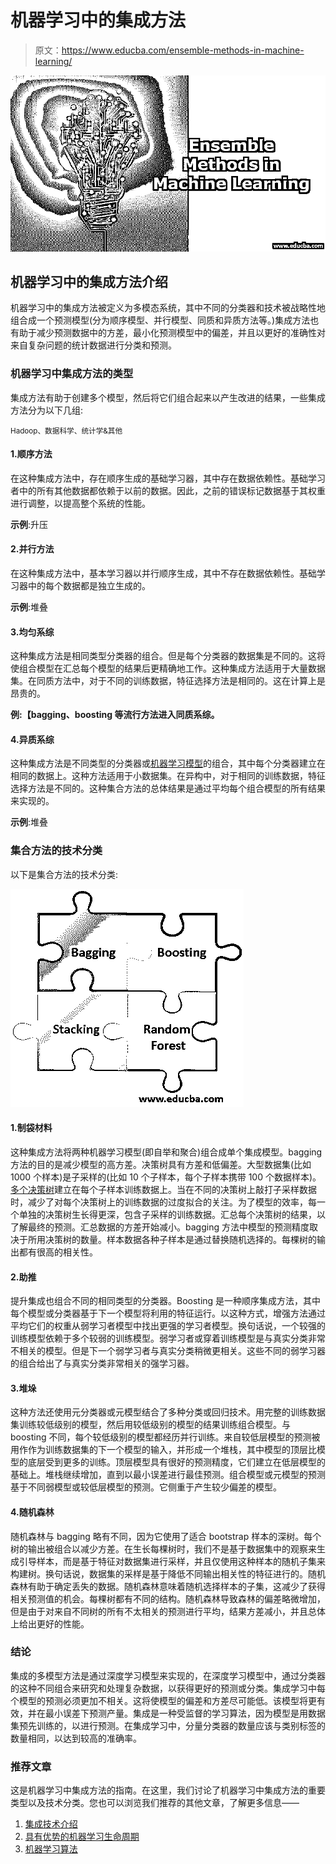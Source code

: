# 机器学习中的集成方法

> 原文：<https://www.educba.com/ensemble-methods-in-machine-learning/>

![ensemble methods in machine learning](img/2006e3b0e803caa9a02fc3b20f7615f8.png)



## 机器学习中的集成方法介绍

机器学习中的集成方法被定义为多模态系统，其中不同的分类器和技术被战略性地组合成一个预测模型(分为顺序模型、并行模型、同质和异质方法等。)集成方法也有助于减少预测数据中的方差，最小化预测模型中的偏差，并且以更好的准确性对来自复杂问题的统计数据进行分类和预测。

### 机器学习中集成方法的类型

集成方法有助于创建多个模型，然后将它们组合起来以产生改进的结果，一些集成方法分为以下几组:

<small>Hadoop、数据科学、统计学&其他</small>

#### 1.顺序方法

在这种集成方法中，存在顺序生成的基础学习器，其中存在数据依赖性。基础学习者中的所有其他数据都依赖于以前的数据。因此，之前的错误标记数据基于其权重进行调整，以提高整个系统的性能。

**示例**:升压

#### 2.并行方法

在这种集成方法中，基本学习器以并行顺序生成，其中不存在数据依赖性。基础学习器中的每个数据都是独立生成的。

**示例**:堆叠

#### 3.均匀系综

这种集成方法是相同类型分类器的组合。但是每个分类器的数据集是不同的。这将使组合模型在汇总每个模型的结果后更精确地工作。这种集成方法适用于大量数据集。在同质方法中，对于不同的训练数据，特征选择方法是相同的。这在计算上是昂贵的。

**例:【bagging、boosting 等流行方法进入同质系综。**

#### 4.异质系综

这种集成方法是不同类型的分类器或[机器学习模型](https://www.educba.com/machine-learning-models/)的组合，其中每个分类器建立在相同的数据上。这种方法适用于小数据集。在异构中，对于相同的训练数据，特征选择方法是不同的。这种集合方法的总体结果是通过平均每个组合模型的所有结果来实现的。

**示例**:堆叠

### 集合方法的技术分类

以下是集合方法的技术分类:

![Technical ensemble methods](img/30284b9899fcc9ccca0f7004027fd974.png)



#### 1.制袋材料

这种集成方法将两种机器学习模型(即自举和聚合)组合成单个集成模型。bagging 方法的目的是减少模型的高方差。决策树具有方差和低偏差。大型数据集(比如 1000 个样本)是子采样的(比如 10 个子样本，每个子样本携带 100 个数据样本)。[多个决策树](https://www.educba.com/decision-tree-in-machine-learning/)建立在每个子样本训练数据上。当在不同的决策树上敲打子采样数据时，减少了对每个决策树上的训练数据的过度拟合的关注。为了模型的效率，每一个单独的决策树生长得更深，包含子采样的训练数据。汇总每个决策树的结果，以了解最终的预测。汇总数据的方差开始减小。bagging 方法中模型的预测精度取决于所用决策树的数量。样本数据各种子样本是通过替换随机选择的。每棵树的输出都有很高的相关性。

#### 2.助推

提升集成也组合不同的相同类型的分类器。Boosting 是一种顺序集成方法，其中每个模型或分类器基于下一个模型将利用的特征运行。以这种方式，增强方法通过平均它们的权重从弱学习者模型中找出更强的学习者模型。换句话说，一个较强的训练模型依赖于多个较弱的训练模型。弱学习者或穿着训练模型是与真实分类非常不相关的模型。但是下一个弱学习者与真实分类稍微更相关。这些不同的弱学习器的组合给出了与真实分类非常相关的强学习器。

#### 3.堆垛

这种方法还使用元分类器或元模型结合了多种分类或回归技术。用完整的训练数据集训练较低级别的模型，然后用较低级别的模型的结果训练组合模型。与 boosting 不同，每个较低级别的模型都经历并行训练。来自较低层模型的预测被用作作为训练数据集的下一个模型的输入，并形成一个堆栈，其中模型的顶层比模型的底层受到更多的训练。顶层模型具有很好的预测精度，它们建立在低层模型的基础上。堆栈继续增加，直到以最小误差进行最佳预测。组合模型或元模型的预测基于不同弱模型或较低层模型的预测。它侧重于产生较少偏差的模型。

#### 4.随机森林

随机森林与 bagging 略有不同，因为它使用了适合 bootstrap 样本的深树。每个树的输出被组合以减少方差。在生长每棵树时，我们不是基于数据集中的观察来生成引导样本，而是基于特征对数据集进行采样，并且仅使用这种样本的随机子集来构建树。换句话说，数据集的采样是基于降低不同输出相关性的特征进行的。随机森林有助于确定丢失的数据。随机森林意味着随机选择样本的子集，这减少了获得相关预测值的机会。每棵树都有不同的结构。随机森林导致森林的偏差略微增加，但是由于对来自不同树的所有不太相关的预测进行平均，结果方差减小，并且总体上给出更好的性能。

### 结论

集成的多模型方法是通过深度学习模型来实现的，在深度学习模型中，通过分类器的这种不同组合来研究和处理复杂数据，以获得更好的预测或分类。集成学习中每个模型的预测必须更加不相关。这将使模型的偏差和方差尽可能低。该模型将更有效，并在最小误差下预测产量。集成是一种受监督的学习算法，因为模型是用数据集预先训练的，以进行预测。在集成学习中，分量分类器的数量应该与类别标签的数量相同，以达到较高的准确率。

### 推荐文章

这是机器学习中集成方法的指南。在这里，我们讨论了机器学习中集成方法的重要类型以及技术分类。您也可以浏览我们推荐的其他文章，了解更多信息——

1.  [集成技术介绍](https://www.educba.com/ensemble-techniques/)
2.  [具有优势的机器学习生命周期](https://www.educba.com/machine-learning-life-cycle/)
3.  [机器学习算法](https://www.educba.com/machine-learning-algorithms/)





